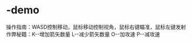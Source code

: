 # -demo
操作指南：WASD控制移动，鼠标移动控制视角，鼠标右键瞄准，鼠标左键发射
作弊秘籍：K--增加箭矢数量
         L--减少箭矢数量
         O--加攻速
         P--减攻速
